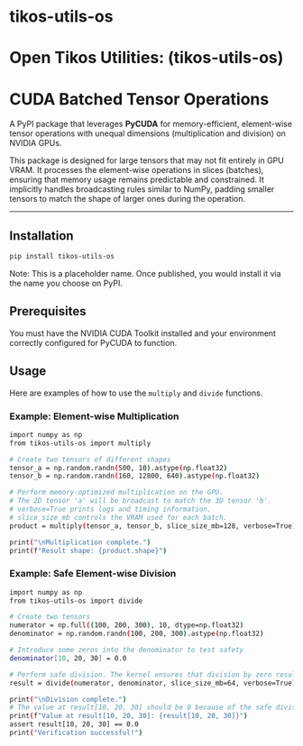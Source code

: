 # tikos-utils-os
# Open Tikos Utilities: (tikos-utils-os)
# CUDA Batched Tensor Operations
A PyPI package that leverages **PyCUDA** for memory-efficient, element-wise tensor operations with unequal dimensions (multiplication and division) on NVIDIA GPUs.

This package is designed for large tensors that may not fit entirely in GPU VRAM. It processes the element-wise operations in slices (batches), ensuring that memory usage remains predictable and constrained. It implicitly handles broadcasting rules similar to NumPy, padding smaller tensors to match the shape of larger ones during the operation.

---

## Installation

```bash
pip install tikos-utils-os
```

Note: This is a placeholder name. Once published, you would install it via the name you choose on PyPI.

## Prerequisites
You must have the NVIDIA CUDA Toolkit installed and your environment correctly configured for PyCUDA to function.

## Usage
Here are examples of how to use the `multiply` and `divide` functions.

### Example: Element-wise Multiplication
```bash
import numpy as np
from tikos-utils-os import multiply

# Create two tensors of different shapes
tensor_a = np.random.randn(500, 10).astype(np.float32)
tensor_b = np.random.randn(160, 12800, 640).astype(np.float32)

# Perform memory-optimized multiplication on the GPU.
# The 2D tensor 'a' will be broadcast to match the 3D tensor 'b'.
# verbose=True prints logs and timing information.
# slice_size_mb controls the VRAM used for each batch.
product = multiply(tensor_a, tensor_b, slice_size_mb=128, verbose=True)

print("\nMultiplication complete.")
print(f"Result shape: {product.shape}")
```

### Example: Safe Element-wise Division
```bash
import numpy as np
from tikos-utils-os import divide

# Create two tensors
numerator = np.full((100, 200, 300), 10, dtype=np.float32)
denominator = np.random.randn(100, 200, 300).astype(np.float32)

# Introduce some zeros into the denominator to test safety
denominator[10, 20, 30] = 0.0

# Perform safe division. The kernel ensures that division by zero results in 0.0.
result = divide(numerator, denominator, slice_size_mb=64, verbose=True)

print("\nDivision complete.")
# The value at result[10, 20, 30] should be 0 because of the safe division.
print(f"Value at result[10, 20, 30]: {result[10, 20, 30]}")
assert result[10, 20, 30] == 0.0
print("Verification successful!")
```
